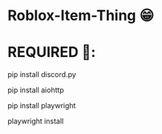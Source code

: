 # Roblox-Item-Thing 😁


# REQUIRED 🔴:
pip install discord.py


pip install aiohttp


pip install playwright


playwright install
